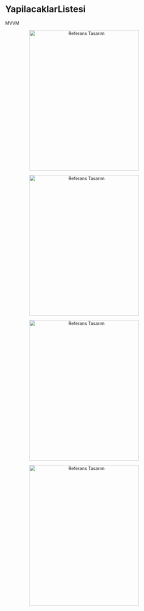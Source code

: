 # YapilacaklarListesi
MVVM

<p align="center">
  <img src="https://i.imgur.com/41TO4tz.png" height="450" width="350"  title="Referans Tasarım">
</p>
<p align="center">
  <img src="https://i.imgur.com/sySH70O.png" height="450" width="350"  title="Referans Tasarım">
</p>

<p align="center">
  <img src="https://i.imgur.com/UG90Ivh.png" height="450" width="350"  title="Referans Tasarım">
</p>

<p align="center">
  <img src="https://i.imgur.com/GsIYeDR.png" height="450" width="350"  title="Referans Tasarım">
</p>
